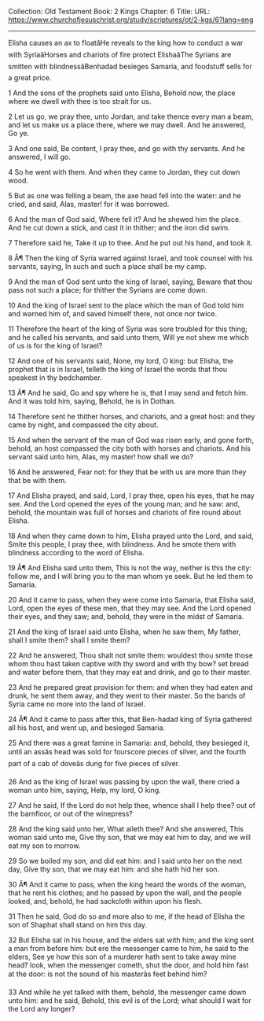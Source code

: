Collection: Old Testament
Book: 2 Kings
Chapter: 6
Title: 
URL: https://www.churchofjesuschrist.org/study/scriptures/ot/2-kgs/6?lang=eng

---

Elisha causes an ax to floatâHe reveals to the king how to conduct a war with SyriaâHorses and chariots of fire protect ElishaâThe Syrians are smitten with blindnessâBenhadad besieges Samaria, and foodstuff sells for a great price.

1 And the sons of the prophets said unto Elisha, Behold now, the place where we dwell with thee is too strait for us.

2 Let us go, we pray thee, unto Jordan, and take thence every man a beam, and let us make us a place there, where we may dwell. And he answered, Go ye.

3 And one said, Be content, I pray thee, and go with thy servants. And he answered, I will go.

4 So he went with them. And when they came to Jordan, they cut down wood.

5 But as one was felling a beam, the axe head fell into the water: and he cried, and said, Alas, master! for it was borrowed.

6 And the man of God said, Where fell it? And he shewed him the place. And he cut down a stick, and cast it in thither; and the iron did swim.

7 Therefore said he, Take it up to thee. And he put out his hand, and took it.

8 Â¶ Then the king of Syria warred against Israel, and took counsel with his servants, saying, In such and such a place shall be my camp.

9 And the man of God sent unto the king of Israel, saying, Beware that thou pass not such a place; for thither the Syrians are come down.

10 And the king of Israel sent to the place which the man of God told him and warned him of, and saved himself there, not once nor twice.

11 Therefore the heart of the king of Syria was sore troubled for this thing; and he called his servants, and said unto them, Will ye not shew me which of us is for the king of Israel?

12 And one of his servants said, None, my lord, O king: but Elisha, the prophet that is in Israel, telleth the king of Israel the words that thou speakest in thy bedchamber.

13 Â¶ And he said, Go and spy where he is, that I may send and fetch him. And it was told him, saying, Behold, he is in Dothan.

14 Therefore sent he thither horses, and chariots, and a great host: and they came by night, and compassed the city about.

15 And when the servant of the man of God was risen early, and gone forth, behold, an host compassed the city both with horses and chariots. And his servant said unto him, Alas, my master! how shall we do?

16 And he answered, Fear not: for they that be with us are more than they that be with them.

17 And Elisha prayed, and said, Lord, I pray thee, open his eyes, that he may see. And the Lord opened the eyes of the young man; and he saw: and, behold, the mountain was full of horses and chariots of fire round about Elisha.

18 And when they came down to him, Elisha prayed unto the Lord, and said, Smite this people, I pray thee, with blindness. And he smote them with blindness according to the word of Elisha.

19 Â¶ And Elisha said unto them, This is not the way, neither is this the city: follow me, and I will bring you to the man whom ye seek. But he led them to Samaria.

20 And it came to pass, when they were come into Samaria, that Elisha said, Lord, open the eyes of these men, that they may see. And the Lord opened their eyes, and they saw; and, behold, they were in the midst of Samaria.

21 And the king of Israel said unto Elisha, when he saw them, My father, shall I smite them? shall I smite them?

22 And he answered, Thou shalt not smite them: wouldest thou smite those whom thou hast taken captive with thy sword and with thy bow? set bread and water before them, that they may eat and drink, and go to their master.

23 And he prepared great provision for them: and when they had eaten and drunk, he sent them away, and they went to their master. So the bands of Syria came no more into the land of Israel.

24 Â¶ And it came to pass after this, that Ben-hadad king of Syria gathered all his host, and went up, and besieged Samaria.

25 And there was a great famine in Samaria: and, behold, they besieged it, until an assâs head was sold for fourscore pieces of silver, and the fourth part of a cab of doveâs dung for five pieces of silver.

26 And as the king of Israel was passing by upon the wall, there cried a woman unto him, saying, Help, my lord, O king.

27 And he said, If the Lord do not help thee, whence shall I help thee? out of the barnfloor, or out of the winepress?

28 And the king said unto her, What aileth thee? And she answered, This woman said unto me, Give thy son, that we may eat him to day, and we will eat my son to morrow.

29 So we boiled my son, and did eat him: and I said unto her on the next day, Give thy son, that we may eat him: and she hath hid her son.

30 Â¶ And it came to pass, when the king heard the words of the woman, that he rent his clothes; and he passed by upon the wall, and the people looked, and, behold, he had sackcloth within upon his flesh.

31 Then he said, God do so and more also to me, if the head of Elisha the son of Shaphat shall stand on him this day.

32 But Elisha sat in his house, and the elders sat with him; and the king sent a man from before him: but ere the messenger came to him, he said to the elders, See ye how this son of a murderer hath sent to take away mine head? look, when the messenger cometh, shut the door, and hold him fast at the door: is not the sound of his masterâs feet behind him?

33 And while he yet talked with them, behold, the messenger came down unto him: and he said, Behold, this evil is of the Lord; what should I wait for the Lord any longer?
